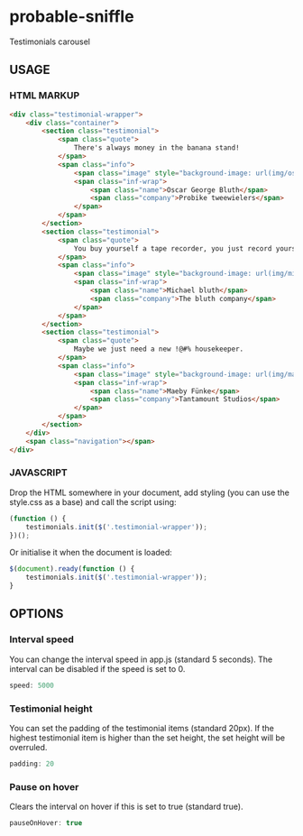 # probable-sniffle
Testimonials carousel

## USAGE 

### HTML MARKUP

```html
<div class="testimonial-wrapper">
    <div class="container">
        <section class="testimonial">
            <span class="quote">
                There's always money in the banana stand!
            </span>
            <span class="info">
                <span class="image" style="background-image: url(img/oscar.jpg)"></span>
                <span class="inf-wrap">
                    <span class="name">Oscar George Bluth</span> 
                    <span class="company">Probike tweewielers</span>
                </span>
            </span>
        </section>
        <section class="testimonial">
            <span class="quote">
                You buy yourself a tape recorder, you just record yourself for a whole day. I think you’re going to be surprised at some of your phrasing.
            </span>
            <span class="info">
                <span class="image" style="background-image: url(img/michael.jpg)"></span>
                <span class="inf-wrap">
                    <span class="name">Michael bluth</span> 
                    <span class="company">The bluth company</span>
                </span>
            </span>
        </section>
        <section class="testimonial">
            <span class="quote">
                Maybe we just need a new !@#% housekeeper.
            </span>
            <span class="info">
                <span class="image" style="background-image: url(img/maeby.jpg)"></span>
                <span class="inf-wrap">
                    <span class="name">Maeby Fünke</span> 
                    <span class="company">Tantamount Studios</span>
                </span>
            </span>
        </section>
    </div>
    <span class="navigation"></span>
</div>
```

### JAVASCRIPT

Drop the HTML somewhere in your document, add styling (you can use the style.css as a base) and call the script using:

```js
(function () {
    testimonials.init($('.testimonial-wrapper'));
})();
```

Or initialise it when the document is loaded:

```js
$(document).ready(function () {
    testimonials.init($('.testimonial-wrapper'));
}
```

## OPTIONS

### Interval speed

You can change the interval speed in app.js (standard 5 seconds). 
The interval can be disabled if the speed is set to 0.

```js
speed: 5000
```

### Testimonial height

You can set the padding of the testimonial items (standard 20px).
If the highest testimonial item is higher than the set height, the set height will be overruled.

```js
padding: 20
```

### Pause on hover

Clears the interval on hover if this is set to true (standard true).

```js
pauseOnHover: true
```